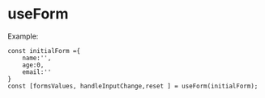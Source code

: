 # useForm

Example:

```
const initialForm ={
    name:'',
    age:0,
    email:''
}
const [formsValues, handleInputChange,reset ] = useForm(initialForm);
```
